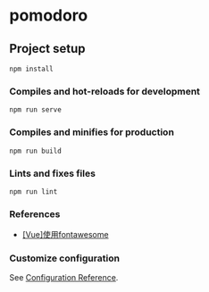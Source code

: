 # pomodoro

## Project setup
```
npm install
```

### Compiles and hot-reloads for development
```
npm run serve
```

### Compiles and minifies for production
```
npm run build
```

### Lints and fixes files
```
npm run lint
```
### References
- [[Vue]使用fontawesome](https://dotblogs.com.tw/rexhuang/2019/12/07/153237)

### Customize configuration
See [Configuration Reference](https://cli.vuejs.org/config/).
